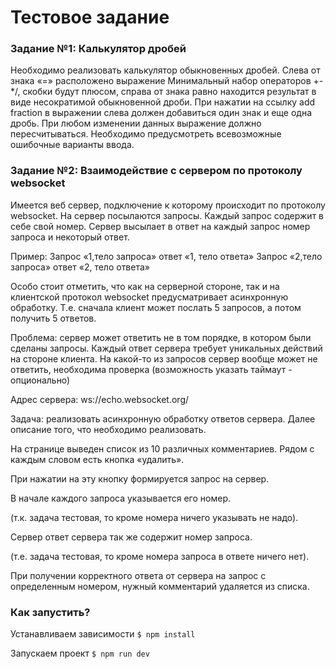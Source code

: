 <h1>Тестовое задание</h1>

<h3>Задание №1: Калькулятор дробей</h3>
<p>Необходимо реализовать калькулятор обыкновенных дробей. Слева от знака «=» расположено выражение Минимальный набор
  операторов +-*/, скобки будут плюсом, справа от знака равно находится результат в виде несократимой обыкновенной
  дроби. При нажатии на ссылку add fraction в выражении слева должен добавиться один знак и еще одна дробь. При любом
  изменении данных выражение должно пересчитываться. Необходимо предусмотреть всевозможные ошибочные варианты ввода.</p>

<h3>Задание №2: Взаимодействие с сервером по протоколу websocket</h3>
<p>Имеется веб сервер, подключение к которому происходит по протоколу websocket. На сервер посылаются запросы. Каждый
  запрос содержит в себе свой номер. Сервер высылает в ответ на каждый запрос номер запроса и некоторый ответ.</p><p>
  Пример: Запрос «1,тело запроса» ответ «1, тело ответа» Запрос «2,тело запроса» ответ «2, тело ответа»</p><p>
  Особо стоит отметить, что как на серверной стороне, так и на клиентской протокол websocket предусматривает
  асинхронную обработку. Т.е. сначала клиент может послать 5 запросов, а потом получить 5 ответов.</p><p>Проблема:
  сервер может ответить не в том порядке, в котором были сделаны запросы. Каждый ответ сервера требует уникальных
  действий на стороне клиента. На какой-то из запросов сервер вообще может не ответить, необходима проверка
  (возможность указать таймаут - опционально)</p><p>Адрес сервера: ws://echo.websocket.org/</p><p>Задача: реализовать
  асинхронную обработку ответов сервера. Далее описание того, что необходимо реализовать.</p><p>На странице выведен
  список из 10 различных комментариев. Рядом с каждым словом есть кнопка «удалить».</p><p>При нажатии на эту кнопку
  формируется запрос на сервер.</p><p>В начале каждого запроса указывается его номер.</p><p>(т.к. задача тестовая, то
  кроме номера ничего указывать не надо).</p><p>Сервер ответ сервера так же содержит номер запроса.</p><p>(т.е. задача
  тестовая, то кроме номера запроса в ответе ничего нет).</p><p>При получении корректного ответа от сервера на запрос с
  определенным номером, нужный комментарий удаляется из списка.</p>

<h3>Как запустить?</h3>
<p>Устанавливаем зависимости <code class="language-sh">$ npm install</code></p>
<p>Запускаем проект <code class="language-sh">$ npm run dev</code></p>
